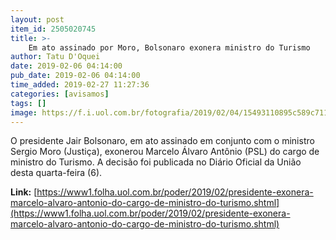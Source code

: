 ```yaml
---
layout: post
item_id: 2505020745
title: >-
    Em ato assinado por Moro, Bolsonaro exonera ministro do Turismo
author: Tatu D'Oquei
date: 2019-02-06 04:14:00
pub_date: 2019-02-06 04:14:00
time_added: 2019-02-27 11:27:36
categories: [avisamos]
tags: []
image: https://f.i.uol.com.br/fotografia/2019/02/04/15493110895c589c711b4da_1549311089_3x2_rt.jpg
---
```


O presidente Jair Bolsonaro, em ato assinado em conjunto com o ministro Sergio Moro (Justiça), exonerou Marcelo Álvaro Antônio (PSL) do cargo de ministro do Turismo. A decisão foi publicada no Diário Oficial da União desta quarta-feira (6).

**Link:** [https://www1.folha.uol.com.br/poder/2019/02/presidente-exonera-marcelo-alvaro-antonio-do-cargo-de-ministro-do-turismo.shtml](https://www1.folha.uol.com.br/poder/2019/02/presidente-exonera-marcelo-alvaro-antonio-do-cargo-de-ministro-do-turismo.shtml)

